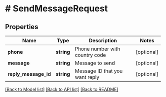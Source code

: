 # # SendMessageRequest

## Properties

Name | Type | Description | Notes
------------ | ------------- | ------------- | -------------
**phone** | **string** | Phone number with country code | [optional]
**message** | **string** | Message to send | [optional]
**reply_message_id** | **string** | Message ID that you want reply | [optional]

[[Back to Model list]](../../README.md#models) [[Back to API list]](../../README.md#endpoints) [[Back to README]](../../README.md)
